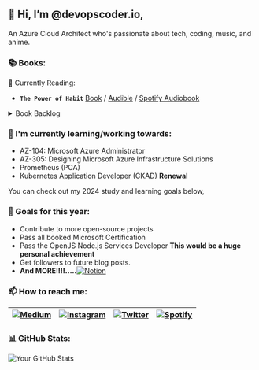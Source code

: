 ## 👋 Hi, I’m @devopscoder.io,

An Azure Cloud Architect who's passionate about tech, coding, music, and anime.



### 📚 Books:
:book: Currently Reading:
- **`The Power of Habit`** [Book](https://www.amazon.co.uk/Power-Habit-Why-What-Change/dp/1847946240) / [Audible](https://www.audible.co.uk/pd/The-Power-of-Habit-Audiobook/B007AK4V62?ipRedirectOverride=true&overrideBaseCountry=true&bp_o=true&source_code=PS1PP30DTRIAL453122123006C&gclid=CjwKCAiAzJOtBhALEiwAtwj8tl82uKSaLuzsXG669qqZxX54aBLKA0bA0w7QqCCTfa2p8MD9IP3s1hoCNMkQAvD_BwE&gclsrc=aw.ds) / [Spotify Audiobook](https://open.spotify.com/show/1dxK3fHqf8C7RpzgxSFmR7?si=92b2ccd1e60648a8)

<details>
  <summary>Book Backlog</summary>
<!---
  - [Book Title 1](link)
  - [Book Title 2](link)
--->
</details>

### 🌱 I'm currently learning/working towards:
- AZ-104: Microsoft Azure Administrator
- AZ-305: Designing Microsoft Azure Infrastructure Solutions
- Prometheus (PCA)
- Kubernetes Application Developer (CKAD) **Renewal**
<!---
- [Technology/Framework/Tool]
- [Another Technology/Framework/Tool]
--->
You can check out my 2024 study and learning goals below,



### 🚀 Goals for this year:
- Contribute to more open-source projects
- Pass all booked Microsoft Certification
- Pass the OpenJS Node.js Services Developer **This would be a huge personal achievement**
- Get followers to future blog posts.
- **And MORE!!!!.....**[![Notion](https://img.shields.io/badge/study%20goals%202024-%23000000.svg?&style=for-the-badge&logo=notion&logoColor=white)](https://devopscoder.notion.site/Study-Courses-Certifications-fbea9eea11e64f75824104e1b89a8eb3)

  
  
 <!--- 
- Learn [Specific Skill/Technology]
- Build [Project/Idea]
--->

<!---
### 💬 Ask me about:

- [Area of Expertise/Interest]
- [Another Area of Expertise/Interest]
--->
### 📫 How to reach me: 
| [![Medium](https://img.shields.io/badge/Medium-%2312100E.svg?&style=for-the-badge&logo=medium&logoColor=white)](https://devopscoderio.medium.com/) | [![Instagram](https://img.shields.io/badge/Instagram-%23E4405F.svg?&style=for-the-badge&logo=instagram&logoColor=white)](https://www.instagram.com/devopscoder.io/) | [![Twitter](https://img.shields.io/badge/Twitter-%231DA1F2.svg?&style=for-the-badge&logo=twitter&logoColor=white)](https://twitter.com/devopscoderio) | [![Spotify](https://img.shields.io/badge/Spotify-%231ED760.svg?&style=for-the-badge&logo=spotify&logoColor=white)](https://open.spotify.com/playlist/6EHEeLtwBwO3VdQu06oddJ?si=5a6d1d7c14b44fc4) |
|------------------------------------------------------------------------------------------------------------------------------------------------------------------------------------------------------------------------------------|----------------------------------------------------------------------------------------------------------------------------------------------------------------------------------------------------------------------------|-----------------------------------------------------------------------------------------------------------------------------------------------------------------|------------------------------------------------------------------------------------------------------------------------------------------------------------------|

### 📊 GitHub Stats:
![Your GitHub Stats](https://github-readme-stats.vercel.app/api?username=devopscoderio&show_icons=true&theme=dark&theme=transparent)
<!---
- :books: Outstadning books:

  - [Book Title 1](link_to_book_1)
  - [Book Title 2](link_to_book_2)
  - [Book Title 3](link_to_book_3)

- :closed_book: Books I've read.
- 👀 I’m interested in ...
- 🌱 I’m currently learning ...
- 💞️ I’m looking to collaborate on ...
- 📫 How to reach me ...
- 😄 Pronouns: ...
- ⚡ Fun fact: ...
--->

<!---
devopscoderio/devopscoderio is a ✨ special ✨ repository because its `README.md` (this file) appears on your GitHub profile.
You can click the Preview link to take a look at your changes.

### 👋 Hi, I’m [@devopscoder-io](https://github.com/devopscoder-io)

#### :book: Currently Reading:
- [The Power of Habit](https://www.amazon.co.uk/Power-Habit-Why-What-Change/dp/1847946240) ([Audible](https://www.audible.co.uk/pd/The-Power-of-Habit-Audiobook/B007AK4V62?ipRedirectOverride=true&overrideBaseCountry=true&bp_o=true&source_code=PS1PP30DTRIAL453122123006C&gclid=CjwKCAiAzJOtBhALEiwAtwj8tl82uKSaLuzsXG669qqZxX54aBLKA0bA0w7QqCCTfa2p8MD9IP3s1hoCNMkQAvD_BwE&gclsrc=aw.ds))

#### 📚 Book Backlogs:
<details>
  <summary>Fiction</summary>
  
  - [Book Title 1](link)
  - [Book Title 2](link)
</details>

<details>
  <summary>Non-Fiction</summary>
  
  - [Book Title 3](link)
  - [Book Title 4](link)
</details>

#### 🌱 I'm currently learning:
- [Technology/Framework/Tool]
- [Another Technology/Framework/Tool]

#### 👨‍💻 What I'm working on:
- [Project Name/Description]
- [Project Name/Description]

#### 🚀 Goals for this year:
- Contribute to more open source projects
- Learn [Specific Skill/Technology]
- Build [Project/Idea]

#### 💬 Ask me about:
- [Area of Expertise/Interest]
- [Another Area of Expertise/Interest]

#### 📫 How to reach me:
- ![Medium](https://img.shields.io/badge/Medium-%2312100E.svg?&style=for-the-badge&logo=medium&logoColor=white) [Your Medium Profile](https://medium.com/yourprofile)
- ![Instagram](https://img.shields.io/badge/Instagram-%23E4405F.svg?&style=for-the-badge&logo=instagram&logoColor=white) [Your Instagram Profile](https://www.instagram.com/yourprofile/)
- ![Twitter](https://img.shields.io/badge/Twitter-%231DA1F2.svg?&style=for-the-badge&logo=twitter&logoColor=white) [Your Twitter Profile](https://twitter.com/yourprofile)

#### 😄 Pronouns:
- [Your Pronouns]

#### ⚡ Fun fact:
- [Interesting Fact About Yourself]

#### 📊 GitHub Stats:
![Your GitHub Stats](https://github-readme-stats.vercel.app/api?username=yourusername&show_icons=true&theme=radical)


### Hey, I'm Miraya 👋🏽  

I'm a 21-year-old developer based in Germany, and I'm passionate about crafting digital experiences. 

- Check out my [website](https://www.miraya.tech/) to learn more about me.
- Explore my [blog](https://mirayatech.hashnode.dev/?source=top_nav_blog_home) where I share insights and learnings.
- Stay updated with my journey on [Instagram](https://www.instagram.com/mirayatech), [LinkedIn](https://www.linkedin.com/in/mirayaabrodi) and [YouTube](https://www.youtube.com/@mirayatech).
- Explore my [VS Code Configuration](https://github.com/mirayatech/vscode-settings) for development optimization.
- In my [Newsletter](https://mirayatech.substack.com/), I share my learnings and tips to become a better fullstack developer.
 
## 📦 Toolbox

**Frontend Development:** `React` `Next.js` `TypeScript` `Tailwind` `Material-UI` `Framer-Motion`
 
**Version Control:** `Git` `GitLab` `Bitbucket`

**Backend Development:** `Nest.js` `GraphQL` `Firebase` 

**Testing:** `Cypress` `Playwright` `Vitest` `Postman` `Insomnia`

**Others:** `Storybook` `Zustand` `A11y` `Scrum` `Confluence` `Jira`
 
## ✨ Fun Facts 

- Demon Slayer is my favorite anime.
- As a kid, I wanted to be an astronaut.
- I love using Mac after switching from Linux.

## 📫 Contact

 For a quick response, DM me on [Instagram](https://www.instagram.com/mirayatech/) or [LinkedIn](https://www.linkedin.com/in/mirayaabrodi/). 
 
--->
